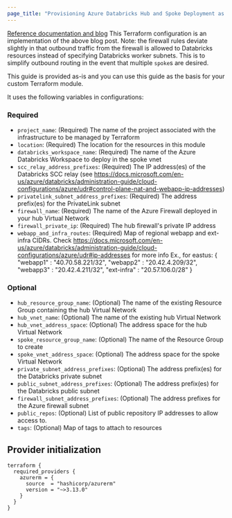 ```yaml
---
page_title: "Provisioning Azure Databricks Hub and Spoke Deployment as per Data Exfiltration Protection with Terraform"
---
```


[Reference documentation and blog](https://databricks.com/blog/2020/03/27/data-exfiltration-protection-with-azure-databricks.html)
This Terraform configuration is an implementation of the above blog post.
Note: the firewall rules deviate slightly in that outbound traffic from the firewall is allowed to Databricks resources instead of specifying Databricks worker subnets.
This is to simplify outbound routing in the event that multiple `spoke`s are desired.

This guide is provided as-is and you can use this guide as the basis for your custom Terraform module. 

It uses the following variables in configurations:

### Required

- `project_name`: (Required) The name of the project associated with the infrastructure to be managed by Terraform
- `location`: (Required) The location for the resources in this module
- `databricks_workspace_name`: (Required) The name of the Azure Databricks Workspace to deploy in the spoke vnet
- `scc_relay_address_prefixes`: (Required) The IP address(es) of the Databricks SCC relay (see https://docs.microsoft.com/en-us/azure/databricks/administration-guide/cloud-configurations/azure/udr#control-plane-nat-and-webapp-ip-addresses)
- `privatelink_subnet_address_prefixes`: (Required) The address prefix(es) for the PrivateLink subnet
- `firewall_name`: (Required) The name of the Azure Firewall deployed in your hub Virtual Network
- `firewall_private_ip`: (Required) The hub firewall's private IP address
- `webapp_and_infra_routes`: (Required) Map of regional webapp and ext-infra CIDRs.
   Check https://docs.microsoft.com/en-us/azure/databricks/administration-guide/cloud-configurations/azure/udr#ip-addresses for more info
   Ex., for eastus:
   {
     "webapp1" : "40.70.58.221/32",
     "webapp2" : "20.42.4.209/32",
     "webapp3" : "20.42.4.211/32",
     "ext-infra" : "20.57.106.0/28"
   }

### Optional

- `hub_resource_group_name`: (Optional) The name of the existing Resource Group containing the hub Virtual Network
- `hub_vnet_name`: (Optional) The name of the existing hub Virtual Network
- `hub_vnet_address_space`: (Optional) The address space for the hub Virtual Network
- `spoke_resource_group_name`: (Optional) The name of the Resource Group to create
- `spoke_vnet_address_space`: (Optional) The address space for the spoke Virtual Network
- `private_subnet_address_prefixes`: (Optional) The address prefix(es) for the Databricks private subnet
- `public_subnet_address_prefixes`: (Optional) The address prefix(es) for the Databricks public subnet
- `firewall_subnet_address_prefixes`: (Optional) The address prefixes for the Azure firewall subnet
- `public_repos`: (Optional) List of public repository IP addresses to allow access to.
- `tags`: (Optional) Map of tags to attach to resources

## Provider initialization

```hcl
terraform {
  required_providers {
    azurerm = {
      source  = "hashicorp/azurerm"
      version = "~>3.13.0"
    }
  }
}

```
